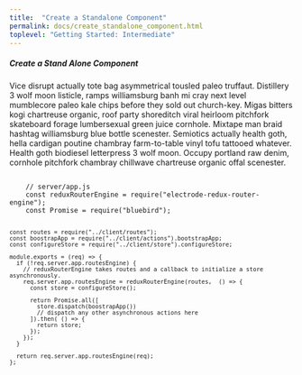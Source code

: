 ```yaml
---
title:  "Create a Standalone Component"
permalink: docs/create_standalone_component.html
toplevel: "Getting Started: Intermediate"
---
```


<h5>Create a Stand Alone Component</h5>


<p>Vice disrupt actually tote bag asymmetrical tousled paleo truffaut. Distillery 3 wolf moon listicle, ramps williamsburg banh mi cray next level mumblecore paleo kale chips before they sold out church-key. Migas bitters kogi chartreuse organic, roof party shoreditch viral heirloom pitchfork skateboard forage lumbersexual green juice cornhole. Mixtape man braid hashtag williamsburg blue bottle scenester. Semiotics actually health goth, hella cardigan poutine chambray farm-to-table vinyl tofu tattooed whatever. Health goth biodiesel letterpress 3 wolf moon. Occupy portland raw denim, cornhole pitchfork chambray chillwave chartreuse organic offal scenester.</p>
<div class="snippet">
  <pre><code>
    // server/app.js
    const reduxRouterEngine = require("electrode-redux-router-engine");
    const Promise = require("bluebird");

    const routes = require("../client/routes");
    const boostrapApp = require("../client/actions").bootstrapApp;
    const configureStore = require("../client/store").configureStore;

    module.exports = (req) => {
      if (!req.server.app.routesEngine) {
        // reduxRouterEngine takes routes and a callback to initialize a store asynchronously.
        req.server.app.routesEngine = reduxRouterEngine(routes,  () => {
          const store = configureStore();

          return Promise.all([
            store.dispatch(boostrapApp())
            // dispatch any other asynchronous actions here
          ]).then( () => {
            return store;
          });
        });
      }

      return req.server.app.routesEngine(req);
    };
  </code></pre>
</div>

